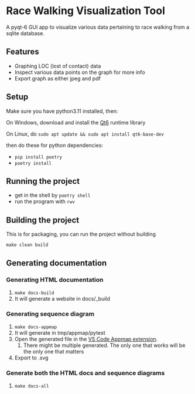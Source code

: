 # Race Walking Visualization Tool

A pyqt-6 GUI app to visualize various data pertaining to race walking from a sqlite database.

## Features

- Graphing LOC (lost of contact) data
- Inspect various data points on the graph for more info
- Export graph as either jpeg and pdf

## Setup

Make sure you have python3.11 installed, then:

On Windows, download and install the [Qt6](https://www.qt.io/download) runtime library

On Linux, do `sudo apt update && sudo apt install qt6-base-dev`

then do these for python dependencies:

- `pip install poetry`
- `poetry install`

## Running the project

- get in the shell by `poetry shell`
- run the program with `rwv`

## Building the project

This is for packaging, you can run the project without building

`make clean build`

## Generating documentation

### Generating HTML documentation

1. `make docs-build`
2. It will generate a website in docs/_build

### Generating sequence diagram

1. `make docs-appmap`
2. It will generate in tmp/appmap/pytest
3. Open the generated file in the [VS Code Appmap extension](https://marketplace.visualstudio.com/items?itemName=appland.appmap).
   1. There might be multiple generated. The only one 
   that works will be the only one that matters
4. Export to .svg

### Generate both the HTML docs and sequence diagrams

1. `make docs-all`
